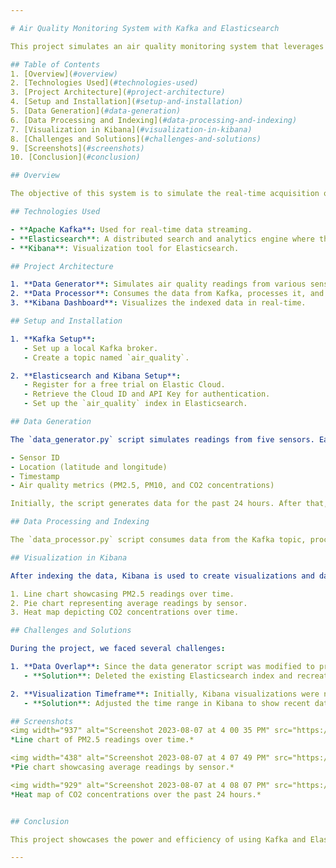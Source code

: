 ```yaml
---

# Air Quality Monitoring System with Kafka and Elasticsearch

This project simulates an air quality monitoring system that leverages the power of Apache Kafka for real-time data streaming and Elasticsearch for data indexing and advanced querying. By using these technologies in tandem, the system is capable of efficiently processing, storing, and visualizing vast amounts of data in real-time.

## Table of Contents
1. [Overview](#overview)
2. [Technologies Used](#technologies-used)
3. [Project Architecture](#project-architecture)
4. [Setup and Installation](#setup-and-installation)
5. [Data Generation](#data-generation)
6. [Data Processing and Indexing](#data-processing-and-indexing)
7. [Visualization in Kibana](#visualization-in-kibana)
8. [Challenges and Solutions](#challenges-and-solutions)
9. [Screenshots](#screenshots)
10. [Conclusion](#conclusion)

## Overview

The objective of this system is to simulate the real-time acquisition of air quality metrics from multiple sensors distributed in various locations. These metrics include PM2.5, PM10, and CO2 concentrations.

## Technologies Used

- **Apache Kafka**: Used for real-time data streaming.
- **Elasticsearch**: A distributed search and analytics engine where the data gets indexed.
- **Kibana**: Visualization tool for Elasticsearch.

## Project Architecture

1. **Data Generator**: Simulates air quality readings from various sensors and produces this data to a Kafka topic.
2. **Data Processor**: Consumes the data from Kafka, processes it, and indexes it into Elasticsearch.
3. **Kibana Dashboard**: Visualizes the indexed data in real-time.

## Setup and Installation

1. **Kafka Setup**: 
   - Set up a local Kafka broker.
   - Create a topic named `air_quality`.

2. **Elasticsearch and Kibana Setup**:
   - Register for a free trial on Elastic Cloud.
   - Retrieve the Cloud ID and API Key for authentication.
   - Set up the `air_quality` index in Elasticsearch.

## Data Generation

The `data_generator.py` script simulates readings from five sensors. Each reading includes:

- Sensor ID
- Location (latitude and longitude)
- Timestamp
- Air quality metrics (PM2.5, PM10, and CO2 concentrations)

Initially, the script generates data for the past 24 hours. After that, it starts producing real-time readings every minute.

## Data Processing and Indexing

The `data_processor.py` script consumes data from the Kafka topic, processes it, and then indexes it into Elasticsearch. 

## Visualization in Kibana

After indexing the data, Kibana is used to create visualizations and dashboards. Some of the visualizations created include:

1. Line chart showcasing PM2.5 readings over time.
2. Pie chart representing average readings by sensor.
3. Heat map depicting CO2 concentrations over time.

## Challenges and Solutions

During the project, we faced several challenges:

1. **Data Overlap**: Since the data generator script was modified to produce data for the past 24 hours, there was a risk of overlapping data with previously indexed values. 
   - **Solution**: Deleted the existing Elasticsearch index and recreated it to start with a clean dataset.

2. **Visualization Timeframe**: Initially, Kibana visualizations were not reflecting real-time data. 
   - **Solution**: Adjusted the time range in Kibana to show recent data.

## Screenshots
<img width="937" alt="Screenshot 2023-08-07 at 4 00 35 PM" src="https://github.com/meetg94/air-quality-kafka-elastic/assets/86708110/4cd3d8e3-8de5-4d6e-849c-77c93eb2ef87">
*Line chart of PM2.5 readings over time.*

<img width="438" alt="Screenshot 2023-08-07 at 4 07 49 PM" src="https://github.com/meetg94/air-quality-kafka-elastic/assets/86708110/6f84d008-a17c-48a0-86f3-d3b49382d467">
*Pie chart showcasing average readings by sensor.*

<img width="929" alt="Screenshot 2023-08-07 at 4 08 07 PM" src="https://github.com/meetg94/air-quality-kafka-elastic/assets/86708110/756cbe9c-0856-43d6-957b-01d3920fe52a">
*Heat map of CO2 concentrations over the past 24 hours.*


## Conclusion

This project showcases the power and efficiency of using Kafka and Elasticsearch in tandem for real-time data processing and visualization. With this system in place, it's possible to monitor air quality metrics in real-time, enabling timely insights and actions.

---
```

